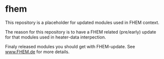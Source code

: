 # fhem
This repository is a placeholder for updated modules used in FHEM context.

The reason for this repository is to have a FHEM related (pre/early) update for that modules
used in heater-data interpection.

Finaly released modules you should get with FHEM-update.
See www.FHEM.de for more details.
